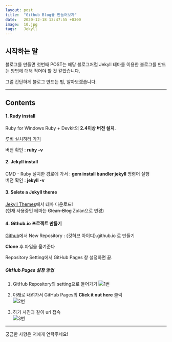 ```yaml
---
layout: post
title:  "Github Blog를 만들어보자"
date:   2020-12-18 13:47:55 +0300
image:  10.jpg
tags:   Jekyll
---
```


## 시작하는 말

블로그를 만들면 첫번째 POST는 해당 블로그처럼 Jekyll 테마를 이용한 블로그를 만드는 방법에 대해
적어야 할 것 같았습니다.

그럼 간단하게 블로그 만드는 법, 알아보겠습니다.


***


## Contents

#### 1. Rudy install

Ruby for Windows
Ruby + Devkit의 __2.4이상 버전 설치.__

[루비 설치하러 가기](https://www.ruby-lang.org/ko/documentation/installation/#rubyinstaller)

버전 확인 : __ruby -v__

#### 2. Jekyll install

CMD - Ruby 설치한 경로에 가서 : __gem install bundler jekyll__ 명령어 실행  
버전 확인 : __jekyll -v__

#### 3. Selete a Jekyll theme

[Jekyll Themes](http://jekyllthemes.org/)에서 테마 다운로드!  
(현재 사용중인 테마는 ~~Clean-Blog~~ Zolan으로 변경)

#### 4. Github.io 프로젝트 만들기

[Github](https://github.com/)에서 New Repository : {깃허브 아이디}.github.io 로 만들기

__Clone__ 후 파일을 옮겨준다

Repository Setting에서 GitHub Pages 창 설정하면 끝.


##### GitHub Pages 설정 방법  

1. GitHub Repository의 setting으로 들어가기
![1번](../../images/gb1.PNG)  

2. 아래로 내려가서 GitHub Pages의 __Click it out here__ 클릭  
![2번](../../images/gb2.PNG)  

3. 하기 사진과 같이 url 접속  
![3번](../../images/gb3.PNG)  

***

궁금한 사항은 저에게 연락주세요!


